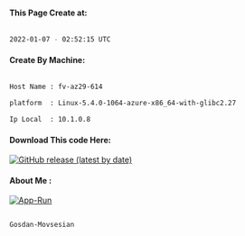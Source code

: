 
   
#### This Page Create at:

```bash

2022-01-07 - 02:52:15 UTC

```

#### Create By Machine:

```bash

Host Name : fv-az29-614

platform  : Linux-5.4.0-1064-azure-x86_64-with-glibc2.27

Ip Local  : 10.1.0.8

```
#### Download This code Here:

[![GitHub release (latest by date)](https://img.shields.io/github/v/release/Gosdan-Movsesian/Gosdan?style=for-the-badge&label=Download)](https://github.com/Gosdan-Movsesian/Gosdan/releases) 

</p> 

#### About Me :

[![App-Run](https://github.com/Gosdan-Movsesian/Gosdan/actions/workflows/App-Run.yml/badge.svg)](https://github.com/Gosdan-Movsesian/Gosdan/actions/workflows/App-Run.yml)

```bash

Gosdan-Movsesian

```


